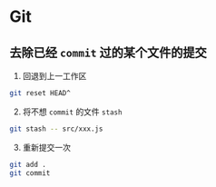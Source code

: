 # Git
## 去除已经 `commit` 过的某个文件的提交
1. 回退到上一工作区
```bash
git reset HEAD^
```

2. 将不想 `commit` 的文件 `stash`
```bash
git stash -- src/xxx.js
```

3. 重新提交一次
```bash
git add .
git commit
```
